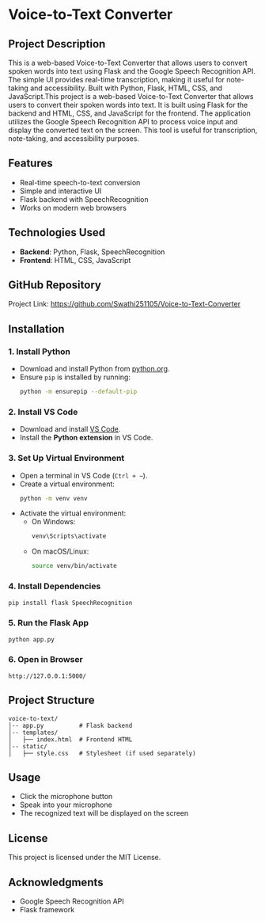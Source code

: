# Voice-to-Text Converter

## Project Description
This is a web-based Voice-to-Text Converter that allows users to convert spoken words into text using Flask and the Google Speech Recognition API. The simple UI provides real-time transcription, making it useful for note-taking and accessibility. Built with Python, Flask, HTML, CSS, and JavaScript.This project is a web-based Voice-to-Text Converter that allows users to convert their spoken words into text. It is built using Flask for the backend and HTML, CSS, and JavaScript for the frontend. The application utilizes the Google Speech Recognition API to process voice input and display the converted text on the screen. This tool is useful for transcription, note-taking, and accessibility purposes.

## Features
- Real-time speech-to-text conversion
- Simple and interactive UI
- Flask backend with SpeechRecognition
- Works on modern web browsers

## Technologies Used
- **Backend**: Python, Flask, SpeechRecognition
- **Frontend**: HTML, CSS, JavaScript

## GitHub Repository
Project Link: https://github.com/Swathi251105/Voice-to-Text-Converter


## Installation

### 1. Install Python
- Download and install Python from [python.org](https://www.python.org/downloads/).
- Ensure `pip` is installed by running:
  ```bash
  python -m ensurepip --default-pip
  ```

### 2. Install VS Code
- Download and install [VS Code](https://code.visualstudio.com/).
- Install the **Python extension** in VS Code.

### 3. Set Up Virtual Environment
- Open a terminal in VS Code (`Ctrl + ~`).
- Create a virtual environment:
  ```bash
  python -m venv venv
  ```
- Activate the virtual environment:
  - On Windows:
    ```bash
    venv\Scripts\activate
    ```
  - On macOS/Linux:
    ```bash
    source venv/bin/activate
    ```

### 4. Install Dependencies
  ```bash
  pip install flask SpeechRecognition
  ```

### 5. Run the Flask App
  ```bash
  python app.py
  ```

### 6. Open in Browser
  ```
  http://127.0.0.1:5000/
  ```

## Project Structure
```
voice-to-text/
│-- app.py          # Flask backend
│-- templates/
│   ├── index.html  # Frontend HTML
│-- static/
│   ├── style.css   # Stylesheet (if used separately)
```

## Usage
- Click the microphone button
- Speak into your microphone
- The recognized text will be displayed on the screen

## License
This project is licensed under the MIT License.

## Acknowledgments
- Google Speech Recognition API
- Flask framework



